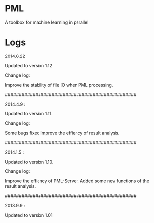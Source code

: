 PML
===

A toolbox for machine learning in parallel



Logs
====
2014.6.22

Updated to version 1.12

Change log:

Improve the stability of file IO when PML processing.

################################################

2014.4.9 :

Updated to version 1.11.

Change log:

Some bugs fixed
Improve the effiency of result analysis.

################################################

2014.1.5 :

Updated to version 1.10.

Change log:

Improve the effiency of PML-Server.
Added some new functions of the result analysis.

################################################

2013.9.9 :

Updated to version 1.01

 
